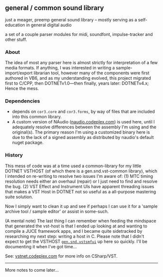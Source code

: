 ## general / common sound library

just a meager, preemp general sound library – mostly serving as a self-education in general digital audio

a set of a couple parser modules for midi, soundfont, impulse-tracker and other stuff.

### About

The idea of most any parser here is almost strictly for interpretation of a few media formats.  If anything, I was interested in writing a sample-import/export librarian tool, however many of the components were first authored in VB6, and as my understanding evolved, this project migrated first to C/CPP, then DOTNETv1.0—then finally, years later: DOTNETv4.x;
Hence the mess.

### Dependencies

* depends on `cor3.core` and `cor3.forms`, by way of files that are included into this common library.
* A custom version of NAudio ([naudio.codeplex.com](http://naudio.codeplex.com)) is used here, until I adequately resolve differences between the assembly I'm using and the original(s).  The primary reason I'm using a customized binary here is due to the lack of a signed assembly as distributed by naudio's default nuget package.

### History

This mess of code was at a time used a common-library for my little DOTNET VSTHOST (of which there is a gen.snd.vst-common library), which I intended on re-writing to resolve two issues I'm aware of: (1) MTC timing resolution needs either an overhaul (repair) or I just need to find and resolve the bug. (2) VST Effect and Instrument UIs have apparent threading issues that makes a VST Host in DOTNET not so useful as a all-purpose mastering suite solution.

Now I simply want to clean it up and see if perhaps I can use it for a 'sample archive tool / sample editor' or assist in some-such.

(A mental note)
The last thing I can remember when feeding the mindspace that generated the vst-host is that I ended up looking at and wanting to compile a JUCE framework apps, and I became quite sidetracked by researching my next step: writing a host in C.  Please note that I didn't expect to get the VSTHOST [`gen.snd.vstsmfui`](https://github.com/tfwio/gen.snd.vstsmfui) up here so quickly.  I'll be documenting it when I've got time...

See: [vstnet.codeplex.com](http://vstnet.codeplex.com/) for more info on CSharp/VST.


----

More notes to come later...
